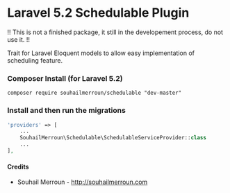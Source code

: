 Laravel 5.2 Schedulable Plugin
============

!! This is not a finished package, it still in the developement process, do not use it. !!


Trait for Laravel Eloquent models to allow easy implementation of scheduling feature.

### Composer Install (for Laravel 5.2)

    composer require souhailmerroun/schedulable "dev-master"

### Install and then run the migrations

```php
'providers' => [
    ...
	SouhailMerroun\Schedulable\SchedulableServiceProvider::class
    ...
],
```

#### Credits

 - Souhail Merroun - http://souhailmerroun.com